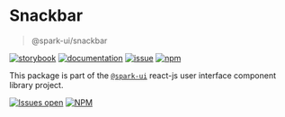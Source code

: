 # Snackbar
> @spark-ui/snackbar

[![storybook](https://img.shields.io/badge/storybook-black?logo=storybook)](https://sparkui.vercel.app/?path=/docs/components-snackbar--docs)
[![documentation](https://img.shields.io/badge/documentation-black?logo=googledocs)](https://sparkui-adv.vercel.app/docs/components/snackbar)
[![issue](https://img.shields.io/badge/report%20a%20bug-black?logo=openbugbounty&logoColor=red)](https://github.com/adevinta/spark/issues/new?&projects=4&template=bug-report.yml&assignees=&labels=Component,Component%3A%20snackbar)
[![npm](https://img.shields.io/npm/dt/%40spark-ui/snackbar?logo=npm&labelColor=black)](https://www.npmjs.com/package/@spark-ui/snackbar)


This package is part of the [`@spark-ui`](https://github.com/adevinta/spark) react-js user interface component library project.

[![Issues open](https://img.shields.io/github/issues-search/adevinta/spark?query=is%3Aopen%20label%3A%22Component%3A%20snackbar%22&logo=openbugbounty&logoColor=red&label=issues%20open&color=red)](https://github.com/adevinta/spark/issues?q=is%3Aopen+label%3Asnackbar)
[![NPM](https://img.shields.io/npm/l/%40spark-ui%2Fsnackbar)](https://github.com/adevinta/spark/blob/main/packages/components/snackbar/LICENSE.md)
